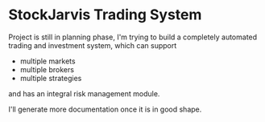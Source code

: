 # StockJarvis Trading System

Project is still in planning phase, 
I'm trying to build a completely automated trading and investment system, which can support 
- multiple markets
- multiple brokers
- multiple strategies 

and has an integral risk management module. 

I'll generate more documentation once it is in good shape. 
